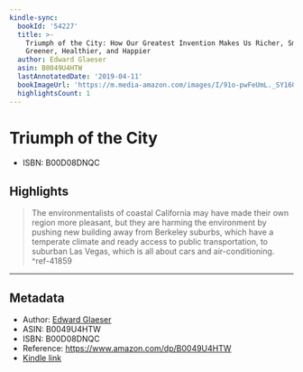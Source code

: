 ```yaml
---
kindle-sync:
  bookId: '54227'
  title: >-
    Triumph of the City: How Our Greatest Invention Makes Us Richer, Smarter,
    Greener, Healthier, and Happier
  author: Edward Glaeser
  asin: B0049U4HTW
  lastAnnotatedDate: '2019-04-11'
  bookImageUrl: 'https://m.media-amazon.com/images/I/91o-pwFeUmL._SY160.jpg'
  highlightsCount: 1
---
```

# Triumph of the City

* ISBN: B00D08DNQC

## Highlights
> The environmentalists of coastal California may have made their own region more pleasant, but they are harming the environment by pushing new building away from Berkeley suburbs, which have a temperate climate and ready access to public transportation, to suburban Las Vegas, which is all about cars and air-conditioning. ^ref-41859

---

## Metadata
* Author: [Edward Glaeser](https://www.amazon.comundefined)
* ASIN: B0049U4HTW
* ISBN: B00D08DNQC
* Reference: https://www.amazon.com/dp/B0049U4HTW
* [Kindle link](kindle://book?action=open&asin=B0049U4HTW)

